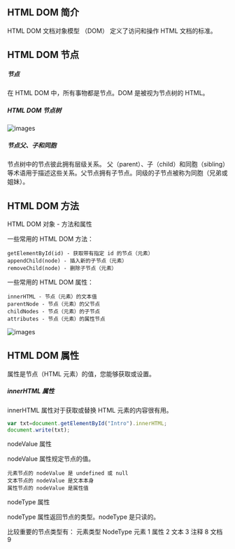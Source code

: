 ## HTML DOM 简介
HTML DOM 文档对象模型 （DOM） 定义了访问和操作 HTML 文档的标准。
## HTML DOM 节点
##### 节点
在 HTML DOM 中，所有事物都是节点。DOM 是被视为节点树的 HTML。
##### HTML DOM 节点树
![images](https://github.com/sunshine9/HTML-DOM/blob/master/images/HTML%20DOM_Tree.jpg)
##### 节点父、子和同胞
节点树中的节点彼此拥有层级关系。
父（parent）、子（child）和同胞（sibling）等术语用于描述这些关系。父节点拥有子节点。同级的子节点被称为同胞（兄弟或姐妹）。
## HTML DOM 方法
HTML DOM 对象 - 方法和属性

一些常用的 HTML DOM 方法：

    getElementById(id) - 获取带有指定 id 的节点（元素）
    appendChild(node) - 插入新的子节点（元素）
    removeChild(node) - 删除子节点（元素）

一些常用的 HTML DOM 属性：

    innerHTML - 节点（元素）的文本值
    parentNode - 节点（元素）的父节点
    childNodes - 节点（元素）的子节点
    attributes - 节点（元素）的属性节点
![images](https://github.com/sunshine9/HTML-DOM/blob/master/images/filehelper_1441781746579_39.jpg)
## HTML DOM 属性
属性是节点（HTML 元素）的值，您能够获取或设置。
##### innerHTML 属性
innerHTML 属性对于获取或替换 HTML 元素的内容很有用。
```javascript
var txt=document.getElementById("Intro").innerHTML;
document.write(txt);
```
nodeValue 属性

nodeValue 属性规定节点的值。

    元素节点的 nodeValue 是 undefined 或 null
    文本节点的 nodeValue 是文本本身
    属性节点的 nodeValue 是属性值
nodeType 属性

nodeType 属性返回节点的类型。nodeType 是只读的。

比较重要的节点类型有：
元素类型 	NodeType
元素 	1
属性 	2
文本 	3
注释 	8
文档 	9
